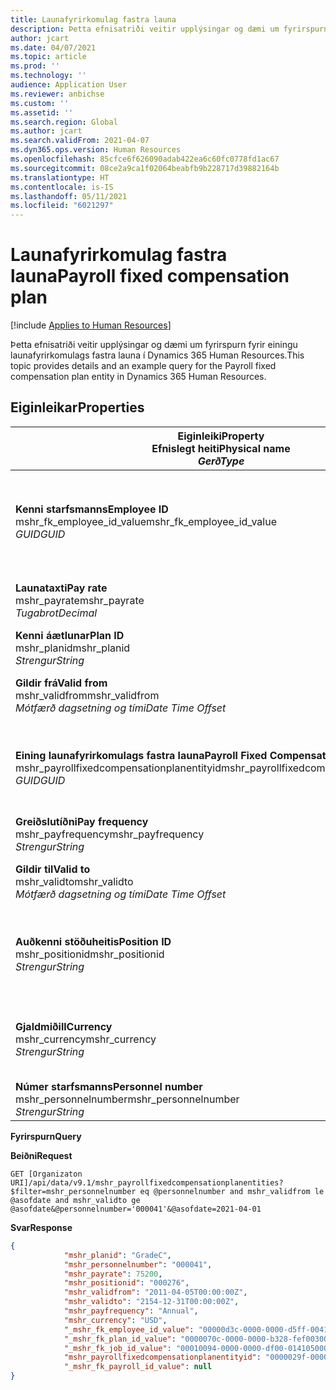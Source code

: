 ```yaml
---
title: Launafyrirkomulag fastra launa
description: Þetta efnisatriði veitir upplýsingar og dæmi um fyrirspurn fyrir einingu launafyrirkomulags fastra launa í Dynamics 365 Human Resources.
author: jcart
ms.date: 04/07/2021
ms.topic: article
ms.prod: ''
ms.technology: ''
audience: Application User
ms.reviewer: anbichse
ms.custom: ''
ms.assetid: ''
ms.search.region: Global
ms.author: jcart
ms.search.validFrom: 2021-04-07
ms.dyn365.ops.version: Human Resources
ms.openlocfilehash: 85cfce6f626090adab422ea6c60fc0778fd1ac67
ms.sourcegitcommit: 08ce2a9ca1f02064beabfb9b228717d39882164b
ms.translationtype: HT
ms.contentlocale: is-IS
ms.lasthandoff: 05/11/2021
ms.locfileid: "6021297"
---
```

# <a name="payroll-fixed-compensation-plan"></a><span data-ttu-id="77a7c-103">Launafyrirkomulag fastra launa</span><span class="sxs-lookup"><span data-stu-id="77a7c-103">Payroll fixed compensation plan</span></span>

[!include [Applies to Human Resources](../includes/applies-to-hr.md)]

<span data-ttu-id="77a7c-104">Þetta efnisatriði veitir upplýsingar og dæmi um fyrirspurn fyrir einingu launafyrirkomulags fastra launa í Dynamics 365 Human Resources.</span><span class="sxs-lookup"><span data-stu-id="77a7c-104">This topic provides details and an example query for the Payroll fixed compensation plan entity in Dynamics 365 Human Resources.</span></span>

## <a name="properties"></a><span data-ttu-id="77a7c-105">Eiginleikar</span><span class="sxs-lookup"><span data-stu-id="77a7c-105">Properties</span></span>

| <span data-ttu-id="77a7c-106">Eiginleiki</span><span class="sxs-lookup"><span data-stu-id="77a7c-106">Property</span></span><br><span data-ttu-id="77a7c-107">**Efnislegt heiti**</span><span class="sxs-lookup"><span data-stu-id="77a7c-107">**Physical name**</span></span><br><span data-ttu-id="77a7c-108">**_Gerð_**</span><span class="sxs-lookup"><span data-stu-id="77a7c-108">**_Type_**</span></span> | <span data-ttu-id="77a7c-109">Nota</span><span class="sxs-lookup"><span data-stu-id="77a7c-109">Use</span></span> | <span data-ttu-id="77a7c-110">lýsing</span><span class="sxs-lookup"><span data-stu-id="77a7c-110">Description</span></span> |
| --- | --- | --- |
| <span data-ttu-id="77a7c-111">**Kenni starfsmanns**</span><span class="sxs-lookup"><span data-stu-id="77a7c-111">**Employee ID**</span></span><br><span data-ttu-id="77a7c-112">mshr_fk_employee_id_value</span><span class="sxs-lookup"><span data-stu-id="77a7c-112">mshr_fk_employee_id_value</span></span><br><span data-ttu-id="77a7c-113">*GUID*</span><span class="sxs-lookup"><span data-stu-id="77a7c-113">*GUID*</span></span> | <span data-ttu-id="77a7c-114">Lesa eingöngu</span><span class="sxs-lookup"><span data-stu-id="77a7c-114">Read-only</span></span><br><span data-ttu-id="77a7c-115">Krafa</span><span class="sxs-lookup"><span data-stu-id="77a7c-115">Required</span></span><br><span data-ttu-id="77a7c-116">Framandlykill:mshr_Employee_id of mshr_payrollemployeeentity entity</span><span class="sxs-lookup"><span data-stu-id="77a7c-116">Foreign key:mshr_Employee_id of mshr_payrollemployeeentity entity</span></span>  | <span data-ttu-id="77a7c-117">Kenni starfsmanns</span><span class="sxs-lookup"><span data-stu-id="77a7c-117">Employee ID</span></span> |
| <span data-ttu-id="77a7c-118">**Launataxti**</span><span class="sxs-lookup"><span data-stu-id="77a7c-118">**Pay rate**</span></span><br><span data-ttu-id="77a7c-119">mshr_payrate</span><span class="sxs-lookup"><span data-stu-id="77a7c-119">mshr_payrate</span></span><br><span data-ttu-id="77a7c-120">*Tugabrot*</span><span class="sxs-lookup"><span data-stu-id="77a7c-120">*Decimal*</span></span> | <span data-ttu-id="77a7c-121">Lesa eingöngu</span><span class="sxs-lookup"><span data-stu-id="77a7c-121">Read-only</span></span><br><span data-ttu-id="77a7c-122">Krafa</span><span class="sxs-lookup"><span data-stu-id="77a7c-122">Required</span></span> | <span data-ttu-id="77a7c-123">Launataxti skilgreindur í launafyrirkomulagi fastra launa.</span><span class="sxs-lookup"><span data-stu-id="77a7c-123">Pay rate defined in fixed compensation plan.</span></span> |
| <span data-ttu-id="77a7c-124">**Kenni áætlunar**</span><span class="sxs-lookup"><span data-stu-id="77a7c-124">**Plan ID**</span></span><br><span data-ttu-id="77a7c-125">mshr_planid</span><span class="sxs-lookup"><span data-stu-id="77a7c-125">mshr_planid</span></span><br><span data-ttu-id="77a7c-126">*Strengur*</span><span class="sxs-lookup"><span data-stu-id="77a7c-126">*String*</span></span> | <span data-ttu-id="77a7c-127">Lesa eingöngu</span><span class="sxs-lookup"><span data-stu-id="77a7c-127">Read-only</span></span><br><span data-ttu-id="77a7c-128">Krafa</span><span class="sxs-lookup"><span data-stu-id="77a7c-128">Required</span></span> |<span data-ttu-id="77a7c-129">Tilgreinir launafyrirkomulagið.</span><span class="sxs-lookup"><span data-stu-id="77a7c-129">Specifies the compensation plan.</span></span>  |
| <span data-ttu-id="77a7c-130">**Gildir frá**</span><span class="sxs-lookup"><span data-stu-id="77a7c-130">**Valid from**</span></span><br><span data-ttu-id="77a7c-131">mshr_validfrom</span><span class="sxs-lookup"><span data-stu-id="77a7c-131">mshr_validfrom</span></span><br><span data-ttu-id="77a7c-132">*Mótfærð dagsetning og tími*</span><span class="sxs-lookup"><span data-stu-id="77a7c-132">*Date Time Offset*</span></span> |  <span data-ttu-id="77a7c-133">Lesa eingöngu</span><span class="sxs-lookup"><span data-stu-id="77a7c-133">Read-only</span></span><br><span data-ttu-id="77a7c-134">Krafa</span><span class="sxs-lookup"><span data-stu-id="77a7c-134">Required</span></span> |<span data-ttu-id="77a7c-135">Sú dagsetning sem föst laun starfsmanns gilda frá.</span><span class="sxs-lookup"><span data-stu-id="77a7c-135">Date the employee fixed compensation is valid from.</span></span>  |
| <span data-ttu-id="77a7c-136">**Eining launafyrirkomulags fastra launa**</span><span class="sxs-lookup"><span data-stu-id="77a7c-136">**Payroll Fixed Compensation Plan entity**</span></span><br><span data-ttu-id="77a7c-137">mshr_payrollfixedcompensationplanentityid</span><span class="sxs-lookup"><span data-stu-id="77a7c-137">mshr_payrollfixedcompensationplanentityid</span></span><br><span data-ttu-id="77a7c-138">*GUID*</span><span class="sxs-lookup"><span data-stu-id="77a7c-138">*GUID*</span></span> | <span data-ttu-id="77a7c-139">Krafa</span><span class="sxs-lookup"><span data-stu-id="77a7c-139">Required</span></span><br><span data-ttu-id="77a7c-140">Búið til af kerfi</span><span class="sxs-lookup"><span data-stu-id="77a7c-140">Sytem generated</span></span> | <span data-ttu-id="77a7c-141">GUID-gildi myndað af kerfinu til að auðkenna launafyrirkomulag á einkvæman hátt.</span><span class="sxs-lookup"><span data-stu-id="77a7c-141">A system-generated GUID value to uniquely identify the compensation plan.</span></span> |
| <span data-ttu-id="77a7c-142">**Greiðslutíðni**</span><span class="sxs-lookup"><span data-stu-id="77a7c-142">**Pay frequency**</span></span><br><span data-ttu-id="77a7c-143">mshr_payfrequency</span><span class="sxs-lookup"><span data-stu-id="77a7c-143">mshr_payfrequency</span></span><br><span data-ttu-id="77a7c-144">*Strengur*</span><span class="sxs-lookup"><span data-stu-id="77a7c-144">*String*</span></span> | <span data-ttu-id="77a7c-145">Lesa eingöngu</span><span class="sxs-lookup"><span data-stu-id="77a7c-145">Read-only</span></span><br><span data-ttu-id="77a7c-146">Krafa</span><span class="sxs-lookup"><span data-stu-id="77a7c-146">Required</span></span> |<span data-ttu-id="77a7c-147">Tíðnin sem starfsmaðurinn fær greitt.</span><span class="sxs-lookup"><span data-stu-id="77a7c-147">The frequency the employee will be paid.</span></span>  |
| <span data-ttu-id="77a7c-148">**Gildir til**</span><span class="sxs-lookup"><span data-stu-id="77a7c-148">**Valid to**</span></span><br><span data-ttu-id="77a7c-149">mshr_validto</span><span class="sxs-lookup"><span data-stu-id="77a7c-149">mshr_validto</span></span><br><span data-ttu-id="77a7c-150">*Mótfærð dagsetning og tími*</span><span class="sxs-lookup"><span data-stu-id="77a7c-150">*Date Time Offset*</span></span> | <span data-ttu-id="77a7c-151">Lesa eingöngu</span><span class="sxs-lookup"><span data-stu-id="77a7c-151">Read-only</span></span> <br><span data-ttu-id="77a7c-152">Krafa</span><span class="sxs-lookup"><span data-stu-id="77a7c-152">Required</span></span> | <span data-ttu-id="77a7c-153">Sú dagsetning sem föst laun starfsmanns gilda til.</span><span class="sxs-lookup"><span data-stu-id="77a7c-153">Date the employee fixed compensation is valid to.</span></span> |
| <span data-ttu-id="77a7c-154">**Auðkenni stöðuheitis**</span><span class="sxs-lookup"><span data-stu-id="77a7c-154">**Position ID**</span></span><br><span data-ttu-id="77a7c-155">mshr_positionid</span><span class="sxs-lookup"><span data-stu-id="77a7c-155">mshr_positionid</span></span><br><span data-ttu-id="77a7c-156">*Strengur*</span><span class="sxs-lookup"><span data-stu-id="77a7c-156">*String*</span></span> | <span data-ttu-id="77a7c-157">Lesa eingöngu</span><span class="sxs-lookup"><span data-stu-id="77a7c-157">Read-only</span></span> <br><span data-ttu-id="77a7c-158">Krafa</span><span class="sxs-lookup"><span data-stu-id="77a7c-158">Required</span></span> | <span data-ttu-id="77a7c-159">Auðkenni stöðu sem tengist skráningu starfsmanns og launafyrirkomulags fastra launa.</span><span class="sxs-lookup"><span data-stu-id="77a7c-159">Postion ID associated with the employee and fixed compensation plan enrollment.</span></span> |
| <span data-ttu-id="77a7c-160">**Gjaldmiðill**</span><span class="sxs-lookup"><span data-stu-id="77a7c-160">**Currency**</span></span><br><span data-ttu-id="77a7c-161">mshr_currency</span><span class="sxs-lookup"><span data-stu-id="77a7c-161">mshr_currency</span></span><br><span data-ttu-id="77a7c-162">*Strengur*</span><span class="sxs-lookup"><span data-stu-id="77a7c-162">*String*</span></span> | <span data-ttu-id="77a7c-163">Lesa eingöngu</span><span class="sxs-lookup"><span data-stu-id="77a7c-163">Read-only</span></span> <br><span data-ttu-id="77a7c-164">Krafa</span><span class="sxs-lookup"><span data-stu-id="77a7c-164">Required</span></span> |<span data-ttu-id="77a7c-165">Gjaldmiðillinn sem er skilgreindur fyrir launafyrirkomulag fastra launa</span><span class="sxs-lookup"><span data-stu-id="77a7c-165">The currency defined for the fixed compensation plan</span></span>   |
| <span data-ttu-id="77a7c-166">**Númer starfsmanns**</span><span class="sxs-lookup"><span data-stu-id="77a7c-166">**Personnel number**</span></span><br><span data-ttu-id="77a7c-167">mshr_personnelnumber</span><span class="sxs-lookup"><span data-stu-id="77a7c-167">mshr_personnelnumber</span></span><br><span data-ttu-id="77a7c-168">*Strengur*</span><span class="sxs-lookup"><span data-stu-id="77a7c-168">*String*</span></span> | <span data-ttu-id="77a7c-169">Lesa eingöngu</span><span class="sxs-lookup"><span data-stu-id="77a7c-169">Read-only</span></span><br><span data-ttu-id="77a7c-170">Krafa</span><span class="sxs-lookup"><span data-stu-id="77a7c-170">Required</span></span> |<span data-ttu-id="77a7c-171">Einkvæmt númer starfsmanns.</span><span class="sxs-lookup"><span data-stu-id="77a7c-171">The employee's unique personnel number.</span></span>  |

<span data-ttu-id="77a7c-172">**Fyrirspurn**</span><span class="sxs-lookup"><span data-stu-id="77a7c-172">**Query**</span></span>

<span data-ttu-id="77a7c-173">**Beiðni**</span><span class="sxs-lookup"><span data-stu-id="77a7c-173">**Request**</span></span>

```http
GET [Organizaton URI]/api/data/v9.1/mshr_payrollfixedcompensationplanentities?$filter=mshr_personnelnumber eq @personnelnumber and mshr_validfrom le @asofdate and mshr_validto ge @asofdate&@personnelnumber='000041'&@asofdate=2021-04-01
```

<span data-ttu-id="77a7c-174">**Svar**</span><span class="sxs-lookup"><span data-stu-id="77a7c-174">**Response**</span></span>

```json
{
            "mshr_planid": "GradeC",
            "mshr_personnelnumber": "000041",
            "mshr_payrate": 75200,
            "mshr_positionid": "000276",
            "mshr_validfrom": "2011-04-05T00:00:00Z",
            "mshr_validto": "2154-12-31T00:00:00Z",
            "mshr_payfrequency": "Annual",
            "mshr_currency": "USD",
            "_mshr_fk_employee_id_value": "00000d3c-0000-0000-d5ff-004105000000",
            "_mshr_fk_plan_id_value": "0000070c-0000-0000-b328-fef003000000",
            "_mshr_fk_job_id_value": "00010094-0000-0000-df00-014105000000",
            "mshr_payrollfixedcompensationplanentityid": "0000029f-0000-0000-d5ff-004105000000",
            "_mshr_fk_payroll_id_value": null
}
```
